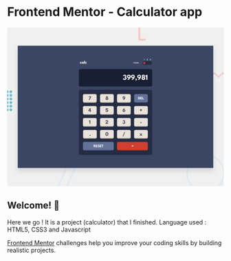 # Frontend Mentor - Calculator app

![Design preview for the Calculator app coding challenge](./design/desktop-preview.jpg)

## Welcome! 👋

Here we go ! It is a project (calculator) that I finished.
Language used : HTML5, CSS3 and Javascript

[Frontend Mentor](https://www.frontendmentor.io) challenges help you improve your coding skills by building realistic projects.
